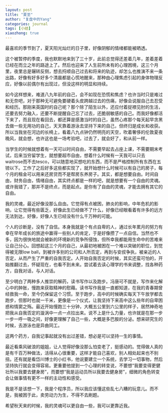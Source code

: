 ```yaml
---
layout: post
title: "夏至"
author: "复盘中的Yang"
categories: journal
tags: [小结]
xiaozhong: true
---
```


最喜欢的季节到了，夏天阳光灿烂的日子里，好像阴郁的情绪都能被晒透。

这个被暂停的季度，我也默默地来到了三十岁，此前总觉得还差着几年，差着差着已经在而立之年的路途上了。然后也迎来了人生前所未有的心理困境，这三个月里，夜里总是辗转反侧，想去捋顺自己过去和将来的轨迹，却怎么也推演不来一条出路，好像有好多好多个清晨都是心慌地醒来，那种由心理焦虑引起的身体物理反应，好像以前偶尔有出现过，但没这样的明显和持续。

如今这样想来，难道八九年前的自己，会不如现在恐慌和焦虑？也许当时只是难过和无奈吧，对于那种无可避免要硬着头皮跨越过去的伤痛，好像会说服自己去忍受和经历。那刚来英国时的自己呢？那个除了陌生以外，还应付着捉襟见肘的生活，还要去努力融入，还要不断提醒自己忘了过去，还脆弱敏感的自己。而我好像都活下来了，而且现在看回去，都还算是感激当时的自己，虽然心疼那个每天起早贪黑去做一些无用功的自己，天天靠着游泳去坚持下来的自己，但终归是成长和收获。所以当我坐在河边的长椅上，看着八九点钟仍然明亮的天空，吹着奢侈的伦敦夏夜晚风，就会想，也许这也是一场考验吧，过去了，就会好了，和从前一样。

当学生的时候就想着有一天可以时间自由，不需要早起去占座上课，不需要期末考试，后来当穷留学生，就想要超市自由，想着什么时候有一天我可以只去waitrose而不去tesco，可以随意地买想吃的东西，而不是严格控制所有东西在五镑以下。工作了之后好多这些都实现了，就开始想什么时候可以有自己的房子，每个月的租金可以用来还房贷而不是帮房东养房子。其实，都是想要自由。时间自由，财务自由，情绪自由，其实终点都是一样的吧，就是想要有一个自由的灵魂。或许我错了，那并不是终点，而是起点。是你有了自由的灵魂，才能去拥有其它的自由。

我的灵魂，最近好像没那么自由。它觉得有点被困，肺炎的影响，中年危机的影响，让它觉得有些匮乏，好像此生已经做不了什么，好像已经眼看着有许多的远方无法到达，好像，好像人生已经没有什么千万种的可能。

个人的诊断是，没有了自信。本身我就是个有点自卑的人，通过长年累月的努力有幸在早年成长的旅途中赢得一些别人的肯定，于是好像攒了一点自信。当然也不多，因为很快地就会被新的环境新的竞争所侵蚀，但所幸我都能用生命中的苦难来让自己分心。回想起这三个月的自己，从最初地被困在一个难以突破的职位，到觉得被无限low ball，到被许多别的公司和人所否定，再到与安叔争执，被亲近的人否定，从而产生了严重的自我否定。人开始自我否定的时候，其实还蛮可怕的，开始推翻过去，怀疑现在，也看不到未来。尝试着去读心理学的书来调整，找各种药方，自我对话，与人对话。

至少明白了两种多人推崇的解药，读书写作以及跑步。冯唐可不就是，写作来化解心中的肿胀，慢跑来获取精神的慰藉。读书写作我是一直都知道，在我的青春期曾经救我一命，至今仍保留这个习惯。至于跑步，高中的时候确实每天下午放学都去跑步，但那时也就一千米，更像是一个仪式，让我坚持下来高中这么些年的自卑困惑和情窦之殇。最近开始慢跑三十分钟，大概五公里到六公里的样子，居然神奇地把我从自我否定的漩涡中一点一点拉出来。说不上是什么力量，也许就是在那一步一步一呼一吸之间，好像更理解了自己一些，大概是多巴胺的分泌。想来研究生的时候，去游泳也是异曲同工。

这两个药方，自我记事起就没有出过差错，想必是可以坚持一生的事情。

最近看乘风破浪的姐姐，让人觉得好像没那么怕变老了，挺感动的。觉得做人真的是有千百万种做法，活得从心很重要，这样才能自己喜欢，别人相处起来也不别扭。还有就是看岱川博士的小红书，他说要建立一个系统，去学习一切事物，然后坚持执行就会变得容易。更重要他提到一个心理的转变说，不要想“我要变得更健壮所以我要去健身房”，而要想“我是运动员所以我要去健身房”，细微的角色转变会让做事情有更不一样的主动性和感受。

我是不是该想一下，我是个程序员，所以我应该懂这些乱七八糟的玩意儿。而不是，我被困于此，卖劳动力为生，不得不去刷题。

希望秋天来的时候，我的灵魂可以更自由一些，我可以更靠近我。


